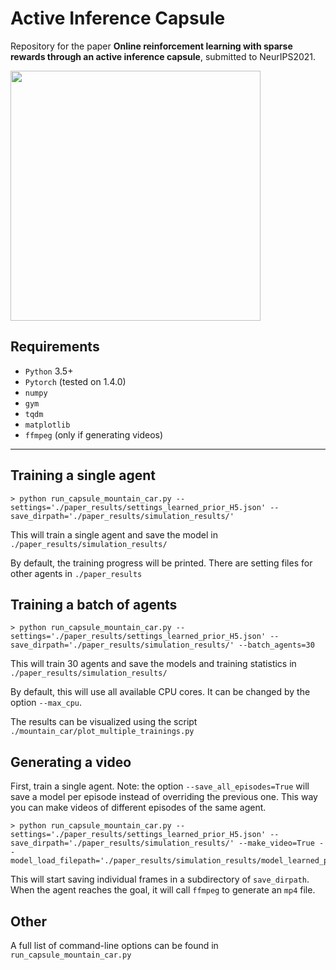 # Active Inference Capsule
Repository for the paper **Online reinforcement learning with sparse rewards through an active inference capsule**, submitted to NeurIPS2021.

<img src="https://user-images.githubusercontent.com/33813179/119155212-38a01800-ba53-11eb-880c-1a6e65974b8f.gif" width="400">


## Requirements
- `Python` 3.5+
- `Pytorch` (tested on 1.4.0)
- `numpy`
- `gym`
- `tqdm`
- `matplotlib`
- `ffmpeg` (only if generating videos)

---

## Training a single agent
```
> python run_capsule_mountain_car.py --settings='./paper_results/settings_learned_prior_H5.json' --save_dirpath='./paper_results/simulation_results/'
```
This will train a single agent and save the model in `./paper_results/simulation_results/`

By default, the training progress will be printed. There are setting files for other agents in `./paper_results`

## Training a batch of agents
```
> python run_capsule_mountain_car.py --settings='./paper_results/settings_learned_prior_H5.json' --save_dirpath='./paper_results/simulation_results/' --batch_agents=30
```
This will train 30 agents and save the models and training statistics in `./paper_results/simulation_results/`

By default, this will use all available CPU cores. It can be changed by the option `--max_cpu`.

The results can be visualized using the script `./mountain_car/plot_multiple_trainings.py`

## Generating a video
First, train a single agent. Note: the option `--save_all_episodes=True` will save a model per episode instead of overriding the previous one. This way you can make videos of different episodes of the same agent.

```
> python run_capsule_mountain_car.py --settings='./paper_results/settings_learned_prior_H5.json' --save_dirpath='./paper_results/simulation_results/' --make_video=True --model_load_filepath='./paper_results/simulation_results/model_learned_prior_H5.pt'
```

This will start saving individual frames in a subdirectory of `save_dirpath`. When the agent reaches the goal, it will call `ffmpeg` to generate an `mp4` file.

## Other
A full list of command-line options can be found in `run_capsule_mountain_car.py`

